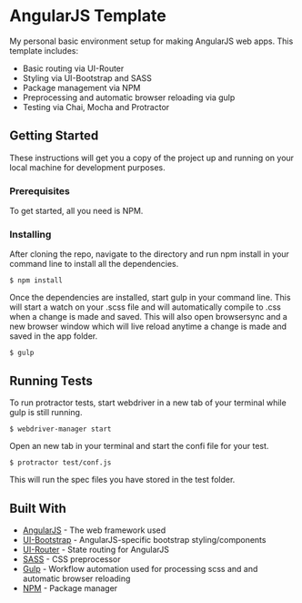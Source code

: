 # AngularJS Template

My personal basic environment setup for making AngularJS web apps. This template includes:
* Basic routing via UI-Router
* Styling via UI-Bootstrap and SASS
* Package management via NPM
* Preprocessing and automatic browser reloading via gulp
* Testing via Chai, Mocha and Protractor

## Getting Started

These instructions will get you a copy of the project up and running on your local machine for development purposes.

### Prerequisites

To get started, all you need is NPM.

### Installing

After cloning the repo, navigate to the directory and run npm install in your command line to install all the dependencies.

```
$ npm install
```

Once the dependencies are installed, start gulp in your command line. This will start a watch on your .scss file and will automatically compile to .css when a change is made and saved. This will also open browsersync and a new browser window which will live reload anytime a change is made and saved in the app folder.

```
$ gulp
```

## Running Tests
To run protractor tests, start webdriver in a new tab of your terminal while gulp is still running.

```
$ webdriver-manager start
```

Open an new tab in your terminal and start the confi file for your test.

```
$ protractor test/conf.js
```

This will run the spec files you have stored in the test folder.

## Built With

* [AngularJS](https://angularjs.org/) - The web framework used
* [UI-Bootstrap](https://angular-ui.github.io/bootstrap/) - AngularJS-specific bootstrap styling/components
* [UI-Router](https://ui-router.github.io/ng1/) - State routing for AngularJS
* [SASS](https://sass-lang.com/) - CSS preprocessor
* [Gulp](https://gulpjs.com/) - Workflow automation used for processing scss and and automatic browser reloading
* [NPM](https://www.npmjs.com/) - Package manager
